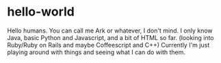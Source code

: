 # hello-world

Hello humans.
You can call me Ark or whatever, I don't mind.
I only know Java, basic Python and Javascript, and a bit of HTML so far.
(looking into Ruby/Ruby on Rails and maybe Coffeescript and C++)
Currently I'm just playing around with things and seeing what I can do with them.
